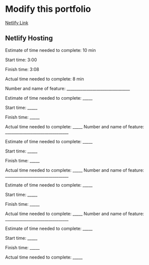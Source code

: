 # Modify this portfolio

[Netlify Link](https://joe-rutkin-portfolio.netlify.app/)

## Netlify Hosting

Estimate of time needed to complete: 10 min

Start time: 3:00

Finish time: 3:08

Actual time needed to complete: 8 min

Number and name of feature: ________________________________

Estimate of time needed to complete: _____

Start time: _____

Finish time: _____

Actual time needed to complete: _____
Number and name of feature: ________________________________

Estimate of time needed to complete: _____

Start time: _____

Finish time: _____

Actual time needed to complete: _____
Number and name of feature: ________________________________

Estimate of time needed to complete: _____

Start time: _____

Finish time: _____

Actual time needed to complete: _____
Number and name of feature: ________________________________

Estimate of time needed to complete: _____

Start time: _____

Finish time: _____

Actual time needed to complete: _____
